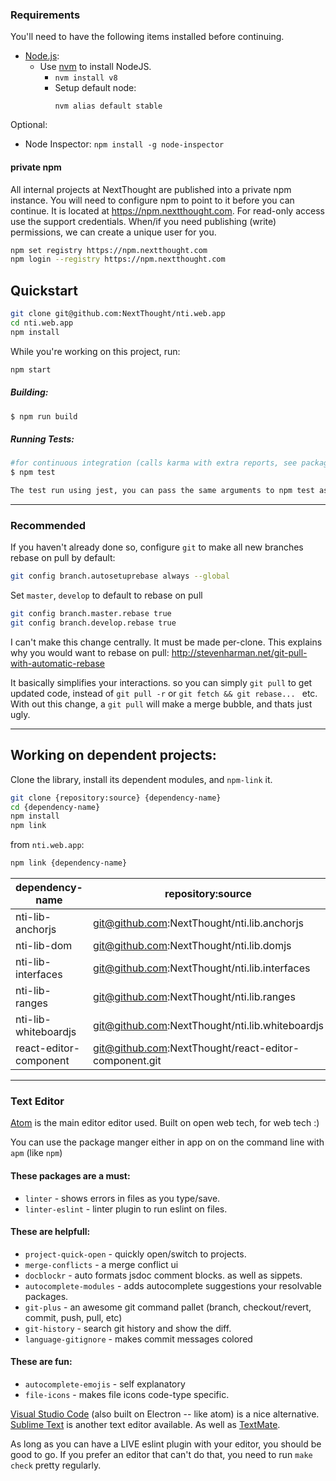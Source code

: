 

### Requirements

You'll need to have the following items installed before continuing.

  * [Node.js](http://nodejs.org):
    * Use [nvm](https://github.com/creationix/nvm) to install NodeJS.
        * `nvm install v8`
        * Setup default node:
          ```
          nvm alias default stable
          ```

Optional:
  * Node Inspector: `npm install -g node-inspector`

#### private npm
All internal projects at NextThought are published into a private npm instance. You will need to configure npm to point to it before you can continue. It is located at https://npm.nextthought.com. For read-only access use the support credentials. When/if you need publishing (write) permissions, we can create a unique user for you.

```bash
npm set registry https://npm.nextthought.com
npm login --registry https://npm.nextthought.com
```

## Quickstart

```bash
git clone git@github.com:NextThought/nti.web.app
cd nti.web.app
npm install
```

While you're working on this project, run:

```bash
npm start
```

##### Building:
```bash
$ npm run build
```

##### Running Tests:
```bash
#for continuous integration (calls karma with extra reports, see package.json)
$ npm test

The test run using jest, you can pass the same arguments to npm test as jest
```

---

### Recommended

If you haven't already done so, configure `git` to make all new branches rebase on pull by default:
```bash
git config branch.autosetuprebase always --global
```

Set `master`, `develop` to default to rebase on pull
```bash
git config branch.master.rebase true
git config branch.develop.rebase true
```

I can't make this change centrally. It must be made per-clone.  This explains why you would want to rebase on pull: http://stevenharman.net/git-pull-with-automatic-rebase

It basically simplifies your interactions. so you can simply `git pull` to get updated code, instead of `git pull -r` or `git fetch && git rebase... ` etc. With out this change, a `git pull` will make a merge bubble, and thats just ugly.


---


## Working on dependent projects:

Clone the library, install its dependent modules, and `npm-link` it.

```bash
git clone {repository:source} {dependency-name}
cd {dependency-name}
npm install
npm link
```

from `nti.web.app`:

```bash
npm link {dependency-name}
```

| dependency-name        | repository:source                                        |
|------------------------|----------------------------------------------------------|
| nti-lib-anchorjs       | git@github.com:NextThought/nti.lib.anchorjs             |
| nti-lib-dom            | git@github.com:NextThought/nti.lib.domjs                |
| nti-lib-interfaces     | git@github.com:NextThought/nti.lib.interfaces           |
| nti-lib-ranges         | git@github.com:NextThought/nti.lib.ranges               |
| nti-lib-whiteboardjs   | git@github.com:NextThought/nti.lib.whiteboardjs         |
| react-editor-component | git@github.com:NextThought/react-editor-component.git    |


---

### Text Editor

[Atom](https://atom.io/) is the main editor editor used. Built on open web tech, for web tech :)

You can use the package manger either in app on on the command line with `apm` (like `npm`)

#### These packages are a **must**:
 * `linter` - shows errors in files as you type/save.
 * `linter-eslint` - linter plugin to run eslint on files.

#### These are helpfull:
 * `project-quick-open` - quickly open/switch to projects.
 * `merge-conflicts` - a merge conflict ui
 * `docblockr` - auto formats jsdoc comment blocks. as well as sippets.
 * `autocomplete-modules` - adds autocomplete suggestions your resolvable packages.
 * `git-plus` - an awesome git command pallet (branch, checkout/revert, commit, push, pull, etc)
 * `git-history` - search git history and show the diff.
 * `language-gitignore` - makes commit messages colored

#### These are fun:
 * `autocomplete-emojis` - self explanatory
 * `file-icons` - makes file icons code-type specific.

[Visual Studio Code](http://code.visualstudio.com/) (also built on Electron -- like atom) is a nice alternative.  [Sublime Text](http://www.sublimetext.com/) is another text editor available. As well as [TextMate](http://macromates.com/download).

As long as you can have a LIVE eslint plugin with your editor, you should be good to go. If you prefer an editor that can't do that, you need to run `make check` pretty regularly.
